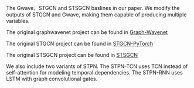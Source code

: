 
The Gwave，STGCN and STSGCN baslines in our paper. We modify the outputs of STGCN and Gwave, making them capable of producing multiple variables.

The original graphwavenet project can be found in [Graph-Wavenet](https://github.com/nnzhan/Graph-WaveNet)

The original STGCN project can be found in [STGCN-PyTorch](https://github.com/FelixOpolka/STGCN-PyTorch)

The original STSGCN project can be found in [STSGCN](https://github.com/FraLuca/STSGCN)

We also include two variants of STPN. The STPN-TCN uses TCN instead of self-attention for modeling temporal dependencies. The STPN-RNN uses LSTM with graph convolutional gates.

